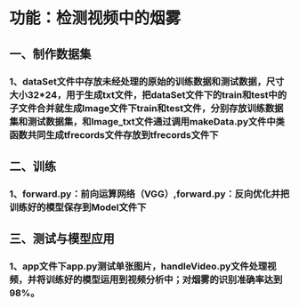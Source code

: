 # 功能：检测视频中的烟雾

## 一、制作数据集
### 1、dataSet文件中存放未经处理的原始的训练数据和测试数据，尺寸大小32*24，用于生成txt文件，把dataSet文件下的train和test中的子文件合并就生成Image文件下train和test文件，分别存放训练数据集和测试数据集，和Image_txt文件通过调用makeData.py文件中类函数共同生成tfrecords文件存放到tfrecords文件下

## 二、训练
### 1、forward.py：前向运算网络（VGG）,forward.py：反向优化并把训练好的模型保存到Model文件下
## 三、测试与模型应用
### 1、app文件下app.py测试单张图片，handleVideo.py文件处理视频，并将训练好的模型运用到视频分析中；对烟雾的识别准确率达到98%。